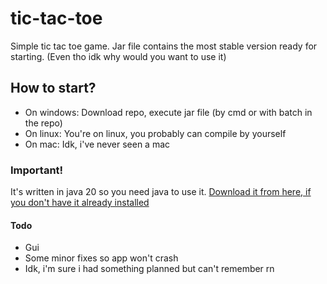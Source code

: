 # tic-tac-toe
Simple tic tac toe game.
Jar file contains the most stable version ready for starting. (Even tho idk why would you want to use it)

## How to start?
- On windows:
Download repo, execute jar file (by cmd or with batch in the repo)
- On linux:
You're on linux, you probably can compile by yourself
- On mac:
Idk, i've never seen a mac
### Important!
It's written in java 20 so you need java to use it.
[Download it from here, if you don't have it already installed](https://www.oracle.com/pl/java/technologies/downloads/)
#### Todo
- Gui
- Some minor fixes so app won't crash
- Idk, i'm sure i had something planned but can't remember rn



